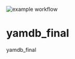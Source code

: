 ![example workflow](https://github.com/egorcoders/yamdb_final/actions/workflows/yamdb_workflow.yml/badge.svg)

# yamdb_final
yamdb_final
